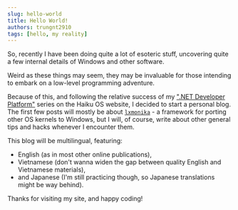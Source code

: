 ```yaml
---
slug: hello-world
title: Hello World!
authors: trungnt2910
tags: [hello, my reality]
---
```


So, recently I have been doing quite a lot of esoteric stuff, uncovering quite a few internal
details of Windows and other software.

Weird as these things may seem, they may be invaluable for those intending to embark on a low-level
programming adventure.

Because of this, and following the relative success of my
[".NET Developer Platform"](https://www.haiku-os.org/blog/trungnt2910) series on the Haiku OS
website, I decided to start a personal blog. The first few posts will mostly be about
[`lxmonika`](https://github.com/trungnt2910/lxmonika) - a framework for porting other OS kernels
to Windows, but I will, of course, write about other general tips and hacks whenever I encounter
them.

This blog will be multilingual, featuring:
- English (as in most other online publications),
- Vietnamese (don't wanna widen the gap between quality English and Vietnamese materials),
- and Japanese (I'm still practicing though, so Japanese translations might be way behind).

Thanks for visiting my site, and happy coding!
